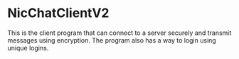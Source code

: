 # NicChatClientV2
This is the client program that can connect to a server securely and transmit messages using encryption. The program also has a way to login using unique logins. 
